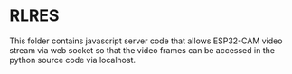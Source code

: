 # RLRES
This folder contains javascript server code that allows ESP32-CAM video stream via web socket so that the video frames can be accessed in the python source code via localhost.
